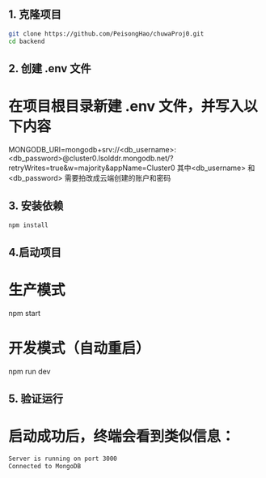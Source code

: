 ## 1. 克隆项目
```bash
git clone https://github.com/PeisongHao/chuwaProj0.git
cd backend
```

## 2. 创建 .env 文件
# 在项目根目录新建 .env 文件，并写入以下内容
MONGODB_URI=mongodb+srv://<db_username>:<db_password>@cluster0.lsolddr.mongodb.net/?retryWrites=true&w=majority&appName=Cluster0
其中<db_username> 和 <db_password> 需要拍改成云端创建的账户和密码

## 3. 安装依赖
```bash
npm install
```
## 4.启动项目
# 生产模式
npm start

# 开发模式（自动重启）
npm run dev

## 5. 验证运行

# 启动成功后，终端会看到类似信息：
```bash
Server is running on port 3000
Connected to MongoDB
```